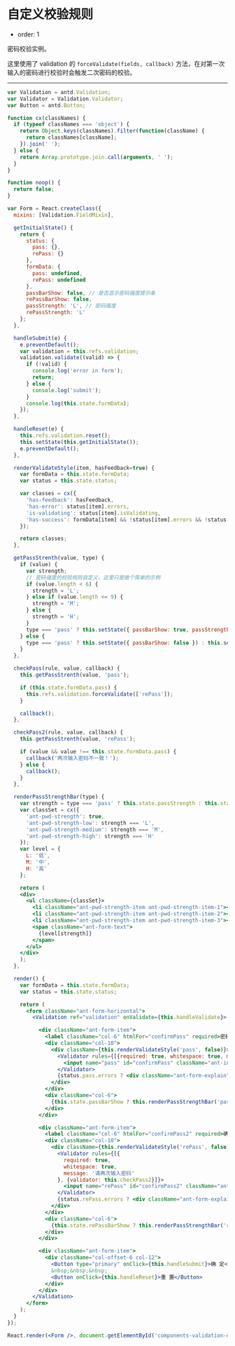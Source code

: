 # 自定义校验规则 

- order: 1

密码校验实例。

这里使用了 validation 的 `forceValidate(fields, callback)`  方法，在对第一次输入的密码进行校验时会触发二次密码的校验。

---

````jsx
var Validation = antd.Validation;
var Validator = Validation.Validator;
var Button = antd.Button;

function cx(classNames) {
  if (typeof classNames === 'object') {
    return Object.keys(classNames).filter(function(className) {
      return classNames[className];
    }).join(' ');
  } else {
    return Array.prototype.join.call(arguments, ' ');
  }
}

function noop() {
  return false;
}

var Form = React.createClass({
  mixins: [Validation.FieldMixin],

  getInitialState() {
    return {
      status: {
        pass: {},
        rePass: {}
      },
      formData: {
        pass: undefined,
        rePass: undefined
      },
      passBarShow: false, // 是否显示密码强度提示条
      rePassBarShow: false, 
      passStrength: 'L', // 密码强度
      rePassStrength: 'L'
    };
  },

  handleSubmit(e) {
    e.preventDefault();
    var validation = this.refs.validation;
    validation.validate((valid) => {
      if (!valid) {
        console.log('error in form');
        return;
      } else {
        console.log('submit');
      }
      console.log(this.state.formData);
    });
  },

  handleReset(e) {
    this.refs.validation.reset();
    this.setState(this.getInitialState());
    e.preventDefault();
  },

  renderValidateStyle(item, hasFeedback=true) {
    var formData = this.state.formData;
    var status = this.state.status;

    var classes = cx({
      'has-feedback': hasFeedback,
      'has-error': status[item].errors,
      'is-validating': status[item].isValidating,
      'has-success': formData[item] && !status[item].errors && !status[item].isValidating
    });

    return classes;
  },

  getPassStrenth(value, type) {
    if (value) {
      var strength;
      // 密码强度的校验规则自定义，这里只是做个简单的示例
      if (value.length < 6) {
        strength = 'L';
      } else if (value.length <= 9) {
        strength = 'M';
      } else {
        strength = 'H';
      }
      type === 'pass' ? this.setState({ passBarShow: true, passStrength: strength }) : this.setState({ rePassBarShow: true, rePassStrength: strength });
    } else {
      type === 'pass' ? this.setState({ passBarShow: false }) : this.setState({ rePassBarShow: false });
    }
  },

  checkPass(rule, value, callback) {
    this.getPassStrenth(value, 'pass');

    if (this.state.formData.pass) {
      this.refs.validation.forceValidate(['rePass']);
    }

    callback();
  },

  checkPass2(rule, value, callback) {
    this.getPassStrenth(value, 'rePass');

    if (value && value !== this.state.formData.pass) {
      callback('两次输入密码不一致！');
    } else {
      callback();
    }
  },

  renderPassStrengthBar(type) {
    var strength = type === 'pass' ? this.state.passStrength : this.state.rePassStrength;
    var classSet = cx({
      'ant-pwd-strength': true,
      'ant-pwd-strength-low': strength === 'L',
      'ant-pwd-strength-medium': strength === 'M',
      'ant-pwd-strength-high': strength === 'H'
    });
    var level = {
      L: '低',
      M: '中',
      H: '高'
    };

    return (
    <div>
      <ul className={classSet}>
        <li className="ant-pwd-strength-item ant-pwd-strength-item-1"></li>
        <li className="ant-pwd-strength-item ant-pwd-strength-item-2"></li>
        <li className="ant-pwd-strength-item ant-pwd-strength-item-3"></li>
        <span className="ant-form-text">
          {level[strength]}
        </span>
      </ul>
    </div>
    );
  },

  render() {
    var formData = this.state.formData;
    var status = this.state.status;

    return (
      <form className="ant-form-horizontal">
        <Validation ref="validation" onValidate={this.handleValidate}>

          <div className="ant-form-item">
            <label className="col-6" htmlFor="confirmPass" required>密码：</label>
            <div className="col-10">
              <div className={this.renderValidateStyle('pass', false)}>
                <Validator rules={[{required: true, whitespace: true, message: '请填写密码'}, {validator: this.checkPass}]} trigger="onChange">
                  <input name="pass" id="confirmPass" className="ant-input" type="password" onContextMenu={noop} onPaste={noop} onCopy={noop} onCut={noop} autocomplete="off" value={formData.pass}/>
                </Validator>
                {status.pass.errors ? <div className="ant-form-explain">{status.pass.errors.join(',')}</div> : null}
              </div>
            </div>
            <div className="col-6">
              {this.state.passBarShow ? this.renderPassStrengthBar('pass') : null}
            </div>
          </div>

          <div className="ant-form-item">
            <label className="col-6" htmlFor="confirmPass2" required>确认密码：</label>
            <div className="col-10">
              <div className={this.renderValidateStyle('rePass', false)}>
                <Validator rules={[{
                  required: true,
                  whitespace: true,
                  message: '请再次输入密码'
                }, {validator: this.checkPass2}]}>
                  <input name="rePass" id="confirmPass2" className="ant-input" type="password" onContextMenu={noop} onPaste={noop} onCopy={noop} onCut={noop} autocomplete="off" value={formData.rePass}/>
                </Validator>
                {status.rePass.errors ? <div className="ant-form-explain"> {status.rePass.errors.join(', ')}</div> : null}
              </div>
            </div>
            <div className="col-6">
              {this.state.rePassBarShow ? this.renderPassStrengthBar('rePass') : null}
            </div>
          </div>

          <div className="ant-form-item">
            <div className="col-offset-6 col-12">
              <Button type="primary" onClick={this.handleSubmit}>确 定</Button>
              &nbsp;&nbsp;&nbsp;
              <Button onClick={this.handleReset}>重 置</Button>
            </div>
          </div>
        </Validation>
      </form>
    );
  }
});

React.render(<Form />, document.getElementById('components-validation-demo-customize'));
````

<style>
  .ant-pwd-strength {
    display: inline-block;
    margin-left: 8px;
    line-height: 32px;
    height: 32px;
    vertical-align: middle;
  }

  .ant-pwd-strength-item {
    float: left;
    margin-right: 1px;
    margin-top: 12px;
    width: 19px;
    height: 8px;
    line-height: 8px;
    list-style: none;
    background-color: #f3f3f3;
    transition: all 0.3s cubic-bezier(0.645, 0.045, 0.355, 1);
    -webkit-transition: all 0.3s cubic-bezier(0.645, 0.045, 0.355, 1);
    -moz-transition: all 0.3s cubic-bezier(0.645, 0.045, 0.355, 1);
  }

  .ant-pwd-strength-item-1 {
    border-top-left-radius: 6px;
    border-bottom-left-radius: 6px;
  }

  .ant-pwd-strength-item-2 {
    width: 20px;
  }

  .ant-pwd-strength-item-3 {
    border-top-right-radius: 6px;
    border-bottom-right-radius: 6px;
    margin-right: 8px;
  }

  .ant-pwd-strength-low .ant-pwd-strength-item-1, .ant-pwd-strength-medium .ant-pwd-strength-item-1, .ant-pwd-strength-high .ant-pwd-strength-item-1 {
    background-color: #FAC450;
  }

  .ant-pwd-strength-medium .ant-pwd-strength-item-2, .ant-pwd-strength-high .ant-pwd-strength-item-2 {
    background-color: rgba(135, 208, 104, .6);
    filter:progid:DXImageTransform.Microsoft.gradient(startColorstr=#9987D068,endColorstr=#9987D068);
  }

  .ant-pwd-strength-high .ant-pwd-strength-item-3 {
    background-color: #87D068;
  }
</style>
